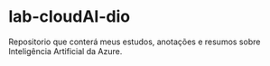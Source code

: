 # lab-cloudAI-dio
Repositorio que conterá meus estudos, anotações e resumos sobre Inteligência Artificial da Azure.
